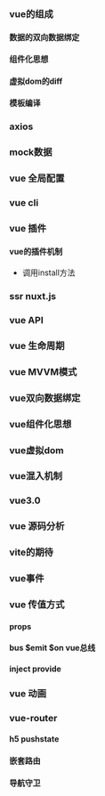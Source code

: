 ### vue的组成
#### 数据的双向数据绑定
#### 组件化思想
#### 虚拟dom的diff
#### 模板编译
### axios
### mock数据
### vue 全局配置
### vue cli
### vue 插件
#### vue的插件机制
- 调用install方法
### ssr nuxt.js
### vue API
### vue 生命周期
### vue MVVM模式
### vue双向数据绑定
### vue组件化思想
### vue虚拟dom
### vue混入机制
### vue3.0
### vue 源码分析
### vite的期待
### vue事件
### vue 传值方式
#### props
#### bus $emit $on vue总线
#### inject provide
### vue 动画
### vue-router
#### h5 pushstate
#### 嵌套路由
#### 导航守卫
